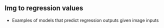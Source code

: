 ## Img to regression values

* Examples of models that predict regression outputs given image inputs

